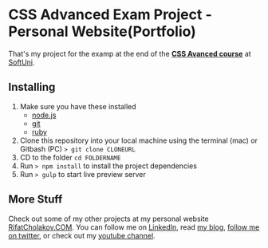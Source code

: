 # CSS Advanced Exam Project - Personal Website(Portfolio)
That's my project for the examp at the end of the [**CSS Avanced course**](https://softuni.bg/trainings/2183/css-advanced-november_2018) at [SoftUni](https://www.softuni.bg/).

## Installing
1. Make sure you have these installed
	- [node.js](http://nodejs.org/)
	- [git](http://git-scm.com/)
	- [ruby](http://gulpjs.com/)
2. Clone this repository into your local machine using the terminal (mac) or Gitbash (PC) `> git clone CLONEURL`
3. CD to the folder `cd FOLDERNAME`
4. Run `> npm install` to install the project dependencies
5. Run `> gulp` to start live preview server

## More Stuff
Check out some of my other projects at my personal website [RifatCholakov.COM](https://www.rifatcholakov.com/portfolio). You can follow me on [LinkedIn](https://www.linkedin.com/in/rifatcholakov/), read [my blog](https://rifatcholakov.com/blog), [follow me on twitter](https://twitter.com/rifatcholakov), or check out my [youtube channel](https://youtube.com/winofficially).
